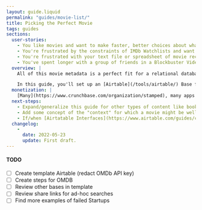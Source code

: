 ```yaml
---
layout: guide.liquid
permalink: "guides/movie-list/"
title: Picking the Perfect Movie
tags: guides
sections:
  user-stories:
    - You like movies and want to make faster, better choices about what to watch.
    - You're frustrated by the constraints of IMDb Watchlists and want to add your own comments (e.g. who recommended the movie and what they said).
    - You're frustrated with your text file or spreadsheet of movie recommendations, which have your own comments but none of the movie information (e.g. poster, ratings, genre, runtime).
    - You've spent longer with a group of friends in a Blockbuster Video deciding what to rent than you were going to spend actually watching the movie.
  overview: |
    All of this movie metadata is a perfect fit for a relational database, so all that's needed is one with a decent interface for viewing, adding, and updating the information.

    In this guide, you'll set up an [Airtable](/tools/airtable/) Base for keeping track of the movies you've seen and want to see. You'll then create both an Automation and an App for automatically updating the rows for each movie with metadata from the [Open Movie Database API](https://www.omdbapi.com/). Finally, you'll create a few other Tables, Views, and Forms, in Airtable to make your list easier and faster to use.
  monetization: |
    [Many](https://www.crunchbase.com/organization/stamped), many apps have tried to provide consumers with a platform for tracking this sort of data, but none have survived as standalone apps. The successful products generally offer this feature in support of their content offerings (e.g. the Netflix Watchlist, all of IDMb for Amazon) or bundle it alongside some other functionality (e.g. the Plex Watchlist), but these implementations are generally not robust and customizable. There probably just aren't enough people who want a tool this robust (i.e. complex).
  next-steps:
    - Expand/generalize this guide for other types of content like books, TV shows, music, and maybe places.
    - Add some concept of the "context" for which a movie might be well-suited – it's unclear where best to do this right now.
    - If/when [Airtatable Interfaces](https://www.airtable.com/guides/collaborate/getting-started-with-interface-designer) has matured enough, create a [card-based UI for choosing a movie](http://lehrblogger.com/2014/02/25/pick-a-card-any-card/). This may need another table of Searches, which would keep track of which movies have been considered and disuqalified for a particular potential viewing. I'd need to use a Form to create a new Search (because that is [not yet easily possible in Interfaces](https://community.airtable.com/t/introducing-interface-designer/44191/52)), and then would select that Search with a button in one view in the interace. This selection would somehow update the filters on a record view (perhaps using a dedicated table to track the "active" search). Each record in this view would have Buttons corresponding to the different "swipe" actions that updated fields as needed. TBD if it's worth somehow supporting multiple users for a single Search, but it's better to add that complexity later.
  changelog:
    -
      date: 2022-05-23
      update: First draft.
---
```


#### TODO

 - [ ] Create template Airtable (redact OMDb API key)
 - [ ] Create steps for OMDB
 - [ ] Review other bases in template
 - [ ] Review share links for ad-hoc searches
 - [ ] Find more examples of failed Startups
